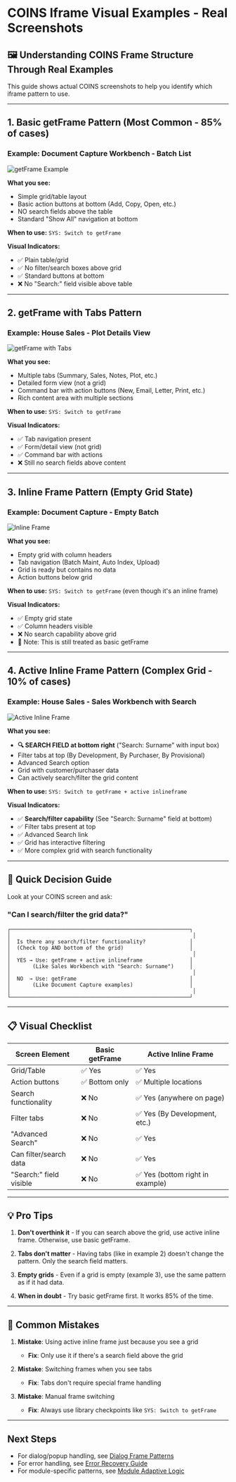 # COINS Iframe Visual Examples - Real Screenshots

## 🖼️ Understanding COINS Frame Structure Through Real Examples

This guide shows actual COINS screenshots to help you identify which iframe pattern to use.

---

## 1. Basic getFrame Pattern (Most Common - 85% of cases)

### Example: Document Capture Workbench - Batch List
![getFrame Example](./screenshots/getFrame.png)

**What you see:**
- Simple grid/table layout
- Basic action buttons at bottom (Add, Copy, Open, etc.)
- NO search fields above the table
- Standard "Show All" navigation at bottom

**When to use:** `SYS: Switch to getFrame`

**Visual Indicators:**
- ✅ Plain table/grid
- ✅ No filter/search boxes above grid
- ✅ Standard buttons at bottom
- ❌ No "Search:" field visible above table

---

## 2. getFrame with Tabs Pattern

### Example: House Sales - Plot Details View
![getFrame with Tabs](./screenshots/getFrame_2.png)

**What you see:**
- Multiple tabs (Summary, Sales, Notes, Plot, etc.)
- Detailed form view (not a grid)
- Command bar with action buttons (New, Email, Letter, Print, etc.)
- Rich content area with multiple sections

**When to use:** `SYS: Switch to getFrame`

**Visual Indicators:**
- ✅ Tab navigation present
- ✅ Form/detail view (not grid)
- ✅ Command bar with actions
- ❌ Still no search fields above content

---

## 3. Inline Frame Pattern (Empty Grid State)

### Example: Document Capture - Empty Batch
![Inline Frame](./screenshots/inlineframe.png)

**What you see:**
- Empty grid with column headers
- Tab navigation (Batch Maint, Auto Index, Upload)
- Grid is ready but contains no data
- Action buttons below grid

**When to use:** `SYS: Switch to getFrame` (even though it's an inline frame)

**Visual Indicators:**
- ✅ Empty grid state
- ✅ Column headers visible
- ❌ No search capability above grid
- 📝 Note: This is still treated as basic getFrame

---

## 4. Active Inline Frame Pattern (Complex Grid - 10% of cases)

### Example: House Sales - Sales Workbench with Search
![Active Inline Frame](./screenshots/inlineframe.active.png)

**What you see:**
- **🔍 SEARCH FIELD at bottom right** ("Search: Surname" with input box)
- Filter tabs at top (By Development, By Purchaser, By Provisional)
- Advanced Search option
- Grid with customer/purchaser data
- Can actively search/filter the grid content

**When to use:** `SYS: Switch to getFrame + active inlineframe`

**Visual Indicators:**
- ✅ **Search/filter capability** (See "Search: Surname" field at bottom)
- ✅ Filter tabs present at top
- ✅ Advanced Search link
- ✅ Grid has interactive filtering
- ✅ More complex grid with search functionality

---

## 🎯 Quick Decision Guide

Look at your COINS screen and ask:

### "Can I search/filter the grid data?"

```
┌─────────────────────────────────────────────────────────┐
│                                                          │
│  Is there any search/filter functionality?              │
│  (Check top AND bottom of the grid)                     │
│                                                          │
│  YES → Use: getFrame + active inlineframe               │
│       (Like Sales Workbench with "Search: Surname")     │
│                                                          │
│  NO  → Use: getFrame                                    │
│       (Like Document Capture examples)                  │
│                                                          │
└─────────────────────────────────────────────────────────┘
```

---

## 📋 Visual Checklist

| Screen Element | Basic getFrame | Active Inline Frame |
|----------------|----------------|---------------------|
| Grid/Table | ✅ Yes | ✅ Yes |
| Action buttons | ✅ Bottom only | ✅ Multiple locations |
| Search functionality | ❌ No | ✅ Yes (anywhere on page) |
| Filter tabs | ❌ No | ✅ Yes (By Development, etc.) |
| "Advanced Search" | ❌ No | ✅ Yes |
| Can filter/search data | ❌ No | ✅ Yes |
| "Search:" field visible | ❌ No | ✅ Yes (bottom right in example) |

---

## 💡 Pro Tips

1. **Don't overthink it** - If you can search above the grid, use active inline frame. Otherwise, use basic getFrame.

2. **Tabs don't matter** - Having tabs (like in example 2) doesn't change the pattern. Only the search field matters.

3. **Empty grids** - Even if a grid is empty (example 3), use the same pattern as if it had data.

4. **When in doubt** - Try basic getFrame first. It works 85% of the time.

---

## 🚨 Common Mistakes

1. **Mistake**: Using active inline frame just because you see a grid
   - **Fix**: Only use it if there's a search field above the grid

2. **Mistake**: Switching frames when you see tabs
   - **Fix**: Tabs don't require special frame handling

3. **Mistake**: Manual frame switching
   - **Fix**: Always use library checkpoints like `SYS: Switch to getFrame`

---

## Next Steps

- For dialog/popup handling, see [Dialog Frame Patterns](./COINS_IFRAME_DIALOG_PATTERNS.md)
- For error handling, see [Error Recovery Guide](./COINS_IFRAME_ERROR_HANDLING_GUIDE.md)
- For module-specific patterns, see [Module Adaptive Logic](./COINS_MODULE_ADAPTIVE_LOGIC.md)